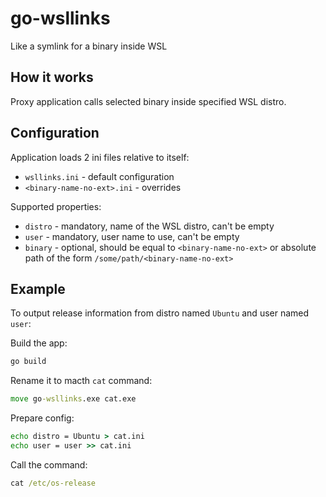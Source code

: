 # go-wsllinks
Like a symlink for a binary inside WSL

## How it works

Proxy application calls selected binary inside specified WSL distro.

## Configuration

Application loads 2 ini files relative to itself:

* `wsllinks.ini` - default configuration
* `<binary-name-no-ext>.ini` - overrides

Supported properties:

* `distro` - mandatory, name of the WSL distro, can't be empty
* `user` - mandatory, user name to use, can't be empty
* `binary` - optional, should be equal to `<binary-name-no-ext>` or absolute path of the form `/some/path/<binary-name-no-ext>`

## Example

To output release information from distro named `Ubuntu` and user named `user`:

Build the app:
```bat
go build
```
Rename it to macth `cat` command:
```bat
move go-wsllinks.exe cat.exe
```
Prepare config:
```bat
echo distro = Ubuntu > cat.ini
echo user = user >> cat.ini
```
Call the command:
```bat
cat /etc/os-release
```